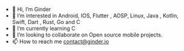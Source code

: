 - 👋 Hi, I’m Ginder
- 👀 I’m interested in Android, IOS, Flutter , AOSP, Linux, Java , Kotlin, Swift, Dart , Rust, Go and C
- 🌱 I’m currently learning C
- 💞️ I’m looking to collaborate on Open source mobile projects.
- 📫 How to reach me contact@ginder.io

<!---
Ginder-io/Ginder-io is a ✨ special ✨ repository because its `README.md` (this file) appears on your GitHub profile.
You can click the Preview link to take a look at your changes.
--->
